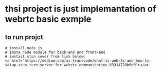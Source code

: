 # thsi project is just implemantation of webrtc basic exmple
## to run projct
    # install node js
    # insta node module for back-end and front-end
    # install stun sever from link below:
    <a href="https://medium.com/av-transcode/what-is-webrtc-and-how-to-setup-stun-turn-server-for-webrtc-communication-63314728b9d0"></a>

